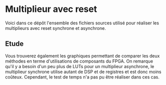 # Multiplieur avec reset

Voici dans ce dépôt l'ensemble des fichiers sources utilisé pour réaliser les multiplieurs avec reset synchrone et asynchrone.

## Etude

Vous trouverez également les graphiques permettant de comparer les deux méthodes en terme d'utilisations de composants du FPGA. On remarque qu'il y a besoin d'un peu plus de LUTs pour un multiplieur asynchrone, le multiplieur synchrone utilise autant de DSP et de registres et est donc moins coûteux. Cependant, le test de temps n'a pas pu être réaliser dans ces cas.
